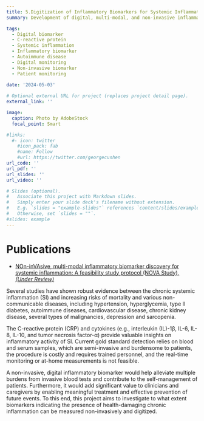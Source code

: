 ```yaml
---
title: 5.Digitization of Inflammatory Biomarkers for Systemic Inflammation 
summary: Development of digital, multi-modal, and non-invasive inflammatory biomarkers to improve early diagnosis and patient-centered disease monitoring for systemic inflammation

tags:
  - Digital biomarker
  - C-reactive protein
  - Systemic inflammation
  - Inflammatory biomarker
  - Autoimmune disease
  - Digital monitoring
  - Non-invasive biomarker
  - Patient monitoring
  
date: '2024-05-03'

# Optional external URL for project (replaces project detail page).
external_link: ''

image:
  caption: Photo by AdobeStock
  focal_point: Smart

#links:
  #- icon: twitter
    #icon_pack: fab
    #name: Follow
    #url: https://twitter.com/georgecushen
url_code: ''
url_pdf: ''
url_slides: ''
url_video: ''

# Slides (optional).
#   Associate this project with Markdown slides.
#   Simply enter your slide deck's filename without extension.
#   E.g. `slides = "example-slides"` references `content/slides/example-slides.md`.
#   Otherwise, set `slides = ""`.
#slides: example
---
```


# Publications
* [NOn-inVAsive, multi-modal inflammatory biomarker discovery for systemic inflammation: A feasibility study protocol (NOVA Study), *(Under Review)*](https://jinjoo-shim.github.io/publication/journal17)

Several studies have shown robust evidence between the chronic systemic inflammation (SI) and increasing risks of mortality and various non-communicable diseases, including hypertension, hyperglycemia, type II diabetes, autoimmune diseases, cardiovascular disease, chronic kidney disease, several types of malignancies, depression and sarcopenia. 

The C-reactive protein (CRP) and cytokines (e.g., interleukin (IL)-1β, IL-6, IL-8, IL-10, and tumor necrosis factor-α) provide valuable insights on inflammatory activity of SI. Current gold standard detection relies on blood and serum samples, which are semi-invasive and burdensome to patients, the procedure is costly and requires trained personnel, and the real-time monitoring or at-home measurements is not feasible. 

A non-invasive, digital inflammatory biomarker would help alleviate multiple burdens from invasive blood tests and contribute to the self-management of patients. Furthermore, it would add significant value to clinicians and caregivers by enabling meaningful treatment and effective prevention of future events. To this end, this project aims to investigate to what extent biomarkers indicating the presence of health-damaging chronic inflammation can be measured non-invasively and digitized. 





